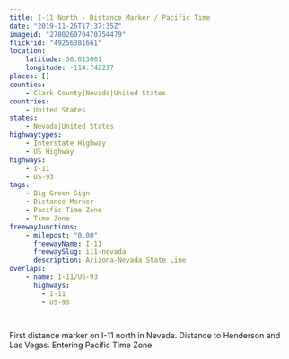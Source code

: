 ```yaml
---
title: I-11 North - Distance Marker / Pacific Time
date: "2019-11-26T17:37:35Z"
imageid: "278026070470754479"
flickrid: "49256381661"
location:
    latitude: 36.013001
    longitude: -114.742217
places: []
counties:
    - Clark County|Nevada|United States
countries:
    - United States
states:
    - Nevada|United States
highwaytypes:
    - Interstate Highway
    - US Highway
highways:
    - I-11
    - US-93
tags:
    - Big Green Sign
    - Distance Marker
    - Pacific Time Zone
    - Time Zone
freewayJunctions:
    - milepost: "0.00"
      freewayName: I-11
      freewaySlug: i11-nevada
      description: Arizona-Nevada State Line
overlaps:
    - name: I-11/US-93
      highways:
        - I-11
        - US-93

---
```

First distance marker on I-11 north in Nevada.  Distance to Henderson and Las Vegas.  Entering Pacific Time Zone.